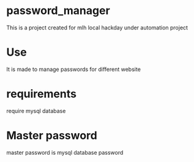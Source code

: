 # password_manager
This is a project created for mlh local hackday under automation project

<h1>Use</h1>
It is made to manage passwords for different website

<h1>requirements</h1>
require mysql database

<h1>Master password</h1>
master password is mysql database password

